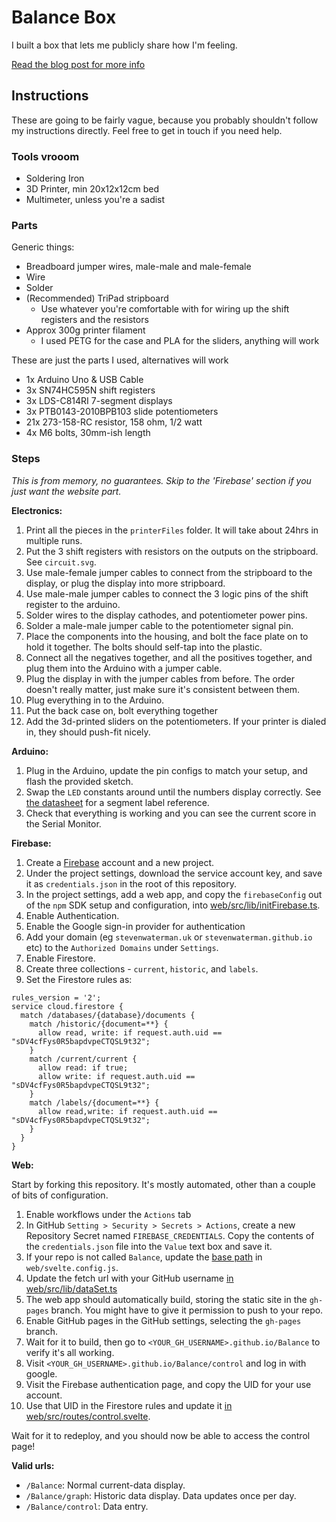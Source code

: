 # Balance Box

I built a box that lets me publicly share how I'm feeling.

[Read the blog post for more info](https://stevenwaterman.uk/balance-box)

## Instructions

These are going to be fairly vague, because you probably shouldn't follow my instructions directly.
Feel free to get in touch if you need help.

### Tools vrooom

- Soldering Iron
- 3D Printer, min 20x12x12cm bed
- Multimeter, unless you're a sadist

### Parts

Generic things:

- Breadboard jumper wires, male-male and male-female
- Wire
- Solder
- (Recommended) TriPad stripboard
  - Use whatever you're comfortable with for wiring up the shift registers and the resistors
- Approx 300g printer filament
  - I used PETG for the case and PLA for the sliders, anything will work

These are just the parts I used, alternatives will work

- 1x Arduino Uno & USB Cable
- 3x SN74HC595N shift registers
- 3x LDS-C814RI 7-segment displays
- 3x PTB0143-2010BPB103 slide potentiometers
- 21x 273-158-RC resistor, 158 ohm, 1/2 watt
- 4x M6 bolts, 30mm-ish length

### Steps

*This is from memory, no guarantees. Skip to the 'Firebase' section if you just want the website part.*

**Electronics:**

1. Print all the pieces in the `printerFiles` folder. It will take about 24hrs in multiple runs.
1. Put the 3 shift registers with resistors on the outputs on the stripboard. See `circuit.svg`.
1. Use male-female jumper cables to connect from the stripboard to the display, or plug the display into more stripboard.
1. Use male-male jumper cables to connect the 3 logic pins of the shift register to the arduino.
1. Solder wires to the display cathodes, and potentiometer power pins.
1. Solder a male-male jumper cable to the potentiometer signal pin.
1. Place the components into the housing, and bolt the face plate on to hold it together. The bolts should self-tap into the plastic.
1. Connect all the negatives together, and all the positives together, and plug them into the Arduino with a jumper cable.
1. Plug the display in with the jumper cables from before. The order doesn't really matter, just make sure it's consistent between them.
1. Plug everything in to the Arduino.
1. Put the back case on, bolt everything together
1. Add the 3d-printed sliders on the potentiometers. If your printer is dialed in, they should push-fit nicely.

**Arduino:**

1. Plug in the Arduino, update the pin configs to match your setup, and flash the provided sketch.
1. Swap the `LED` constants around until the numbers display correctly. See [the datasheet](https://eu.mouser.com/datasheet/2/244/LUMX_S_A0001418642_1-2551748.pdf) for a segment label reference.
1. Check that everything is working and you can see the current score in the Serial Monitor.

**Firebase:**

1. Create a [Firebase](https://console.firebase.google.com/) account and a new project.
1. Under the project settings, download the service account key, and save it as `credentials.json` in the root of this repository.
1. In the project settings, add a web app, and copy the `firebaseConfig` out of the `npm` SDK setup and configuration, into [web/src/lib/initFirebase.ts](https://github.com/stevenwaterman/Balance/blob/03ef952fb352bc81930753e494502babe5fda147/web/src/lib/initFirebase.ts#L14).
1. Enable Authentication.
1. Enable the Google sign-in provider for authentication
1. Add your domain (eg `stevenwaterman.uk` or `stevenwaterman.github.io` etc) to the `Authorized Domains` under `Settings`.
1. Enable Firestore.
1. Create three collections - `current`, `historic`, and `labels`.
1. Set the Firestore rules as:

```
rules_version = '2';
service cloud.firestore {
  match /databases/{database}/documents {
  	match /historic/{document=**} {
      allow read, write: if request.auth.uid == "sDV4cfFys0R5bapdvpeCTQSL9t32";
    }
    match /current/current {
      allow read: if true;
      allow write: if request.auth.uid == "sDV4cfFys0R5bapdvpeCTQSL9t32";
    }
    match /labels/{document=**} {
      allow read,write: if request.auth.uid == "sDV4cfFys0R5bapdvpeCTQSL9t32";
    }
  }
}
```

**Web:**

Start by forking this repository. It's mostly automated, other than a couple of bits of configuration.

1. Enable workflows under the `Actions` tab
1. In GitHub `Setting > Security > Secrets > Actions`, create a new Repository Secret named `FIREBASE_CREDENTIALS`. Copy the contents of the `credentials.json` file into the `Value` text box and save it.
1. If your repo is not called `Balance`, update the [base path](https://github.com/stevenwaterman/Balance/blob/03ef952fb352bc81930753e494502babe5fda147/web/svelte.config.js#L21) in `web/svelte.config.js`.
2. Update the fetch url with your GitHub username [in web/src/lib/dataSet.ts](https://github.com/stevenwaterman/Balance/blob/de5710807bf56cdf3094eda35e12951909dd7c2e/web/src/lib/dataSet.ts#L55)
3. The web app should automatically build, storing the static site in the `gh-pages` branch. You might have to give it permission to push to your repo.
4. Enable GitHub pages in the GitHub settings, selecting the `gh-pages` branch.
5. Wait for it to build, then go to `<YOUR_GH_USERNAME>.github.io/Balance` to verify it's all working.
6. Visit `<YOUR_GH_USERNAME>.github.io/Balance/control` and log in with google.
7. Visit the Firebase authentication page, and copy the UID for your use account.
8. Use that UID in the Firestore rules and update it [in web/src/routes/control.svelte](https://github.com/stevenwaterman/Balance/blob/03ef952fb352bc81930753e494502babe5fda147/web/src/routes/control.svelte#L33).

Wait for it to redeploy, and you should now be able to access the control page!

**Valid urls:**

- `/Balance`: Normal current-data display.
- `/Balance/graph`: Historic data display. Data updates once per day.
- `/Balance/control`: Data entry.
